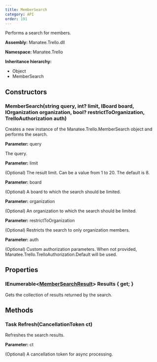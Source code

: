 ```yaml
---
title: MemberSearch
category: API
order: 191
---
```


Performs a search for members.

**Assembly:** Manatee.Trello.dll

**Namespace:** Manatee.Trello

**Inheritance hierarchy:**

- Object
- MemberSearch

## Constructors

### MemberSearch(string query, int? limit, IBoard board, IOrganization organization, bool? restrictToOrganization, TrelloAuthorization auth)

Creates a new instance of the Manatee.Trello.MemberSearch object and performs the search.

**Parameter:** query

The query.

**Parameter:** limit

(Optional) The result limit. Can be a value from 1 to 20. The default is 8.

**Parameter:** board

(Optional) A board to which the search should be limited.

**Parameter:** organization

(Optional) An organization to which the search should be limited.

**Parameter:** restrictToOrganization

(Optional) Restricts the search to only organization members.

**Parameter:** auth

(Optional) Custom authorization parameters. When not provided,
Manatee.Trello.TrelloAuthorization.Default will be used.

## Properties

### IEnumerable&lt;[MemberSearchResult](../MemberSearchResult#membersearchresult)&gt; Results { get; }

Gets the collection of results returned by the search.

## Methods

### Task Refresh(CancellationToken ct)

Refreshes the search results.

**Parameter:** ct

(Optional) A cancellation token for async processing.

